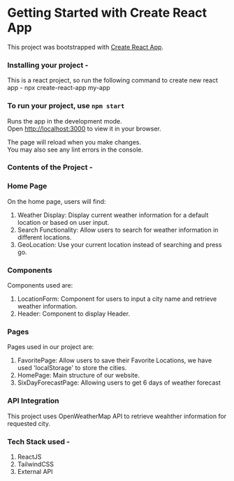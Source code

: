 # Getting Started with Create React App

This project was bootstrapped with [Create React App](https://github.com/facebook/create-react-app).

### Installing your project -

This is a react project, so run the following command to create new react app - npx create-react-app my-app 

### To run your project, use `npm start`

Runs the app in the development mode.\
Open [http://localhost:3000](http://localhost:3000) to view it in your browser.

The page will reload when you make changes.\
You may also see any lint errors in the console.

### Contents of the Project -

### Home Page
On the home page, users will find:
1. Weather Display: Display current weather information for a default location or based on user input.
2. Search Functionality: Allow users to search for weather information in different locations.
3. GeoLocation: Use your current location instead of searching and press go.

### Components
Components used are:
1. LocationForm: Component for users to input a city name and retrieve weather information.
2. Header: Component to display Header.

### Pages
Pages used in our project are:
1. FavoritePage: Allow users to save their Favorite Locations, we have used 'localStorage' to store the cities.
2. HomePage: Main structure of our website.
3. SixDayForecastPage: Allowing users to get 6 days of weather forecast

### API Integration
This project uses OpenWeatherMap API to retrieve weahther information for requested city.

### Tech Stack used -
1. ReactJS
2. TailwindCSS
3. External API


